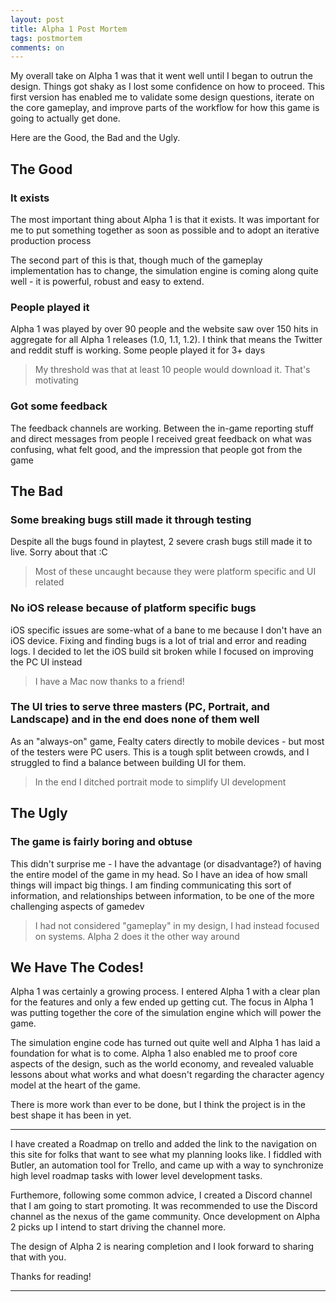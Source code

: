 ```yaml
---
layout: post
title: Alpha 1 Post Mortem
tags: postmortem
comments: on
---
```


My overall take on Alpha 1 was that it went well until I began to outrun the design. Things got shaky as I lost some confidence on how to proceed. This first version has enabled me to validate some design questions, iterate on the core gameplay, and improve parts of the workflow for how this game is going to actually get done.

Here are the Good, the Bad and the Ugly.

## The Good

### It exists

The most important thing about Alpha 1 is that it exists. It was important for me to put something together as soon as possible and to adopt an iterative production process

The second part of this is that, though much of the gameplay implementation has to change, the simulation engine is coming along quite well - it is powerful, robust and easy to extend.

### People played it

Alpha 1 was played by over 90 people and the website saw over 150 hits in aggregate for all Alpha 1 releases (1.0, 1.1, 1.2). I think that means the Twitter and reddit stuff is working. Some people played it for 3+ days

> My threshold was that at least 10 people would download it. That's motivating

### Got some feedback

The feedback channels are working. Between the in-game reporting stuff and direct messages from people I received great feedback on what was confusing, what felt good, and the impression that people got from the game

## The Bad

### Some breaking bugs still made it through testing

Despite all the bugs found in playtest, 2 severe crash bugs still made it to live. Sorry about that :C

> Most of these uncaught because they were platform specific and UI related

### No iOS release because of platform specific bugs

iOS specific issues are some-what of a bane to me because I don't have an iOS device. Fixing and finding bugs is a lot of trial and error and reading logs. I decided to let the iOS build sit broken while I focused on improving the PC UI instead

> I have a Mac now thanks to a friend!

### The UI tries to serve three masters (PC, Portrait, and Landscape) and in the end does none of them well

As an "always-on" game, Fealty caters directly to mobile devices - but most of the testers were PC users. This is a tough split between crowds, and I struggled to find a balance between building UI for them.

> In the end I ditched portrait mode to simplify UI development

## The Ugly

### The game is fairly boring and obtuse

This didn't surprise me - I have the advantage (or disadvantage?) of having the entire model of the game in my head. So I have an idea of how small things will impact big things. I am finding communicating this sort of information, and relationships between information, to be one of the more challenging aspects of gamedev

> I had not considered "gameplay" in my design, I had instead focused on systems. Alpha 2 does it the other way around

## We Have The Codes!

Alpha 1 was certainly a growing process. I entered Alpha 1 with a clear plan for the features and only a few ended up getting cut. The focus in Alpha 1 was putting together the core of the simulation engine which will power the game.

The simulation engine code has turned out quite well and Alpha 1 has laid a foundation for what is to come. Alpha 1 also enabled me to proof core aspects of the design, such as the world economy, and revealed valuable lessons about what works and what doesn't regarding the character agency model at the heart of the game.

There is more work than ever to be done, but I think the project is in the best shape it has been in yet.

---

I have created a Roadmap on trello and added the link to the navigation on this site for folks that want to see what my planning looks like. I fiddled with Butler, an automation tool for Trello, and came up with a way to synchronize high level roadmap tasks with lower level development tasks.

Furthemore, following some common advice, I created a Discord channel that I am going to start promoting. It was recommended to use the Discord channel as the nexus of the game community. Once development on Alpha 2 picks up I intend to start driving the channel more.

The design of Alpha 2 is nearing completion and I look forward to sharing that with you.

Thanks for reading!

---
